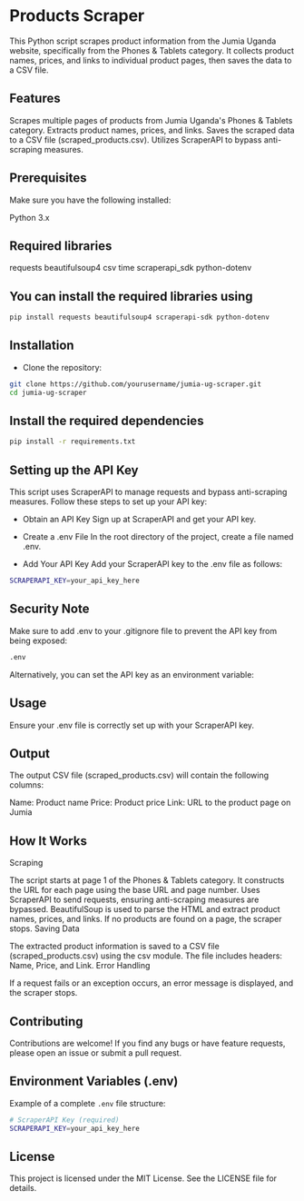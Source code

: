 # Products Scraper

This Python script scrapes product information from the Jumia Uganda website, specifically from the Phones & Tablets category. It collects product names, prices, and links to individual product pages, then saves the data to a CSV file.

## Features

Scrapes multiple pages of products from Jumia Uganda's Phones & Tablets category.
Extracts product names, prices, and links.
Saves the scraped data to a CSV file (scraped_products.csv).
Utilizes ScraperAPI to bypass anti-scraping measures.

## Prerequisites

Make sure you have the following installed:

Python 3.x

## Required libraries

requests
beautifulsoup4
csv
time
scraperapi_sdk
python-dotenv

## You can install the required libraries using

```bash
pip install requests beautifulsoup4 scraperapi-sdk python-dotenv
```

## Installation

- Clone the repository:

```bash
git clone https://github.com/yourusername/jumia-ug-scraper.git
cd jumia-ug-scraper
```

## Install the required dependencies

```bash
pip install -r requirements.txt
```

## Setting up the API Key

This script uses ScraperAPI to manage requests and bypass anti-scraping measures. Follow these steps to set up your API key:

- Obtain an API Key
  Sign up at ScraperAPI and get your API key.

- Create a .env File
  In the root directory of the project, create a file named .env.

- Add Your API Key
  Add your ScraperAPI key to the .env file as follows:

```bash
SCRAPERAPI_KEY=your_api_key_here
```

## Security Note

Make sure to add .env to your .gitignore file to prevent the API key from being exposed:

```txt
.env
```

Alternatively, you can set the API key as an environment variable:

## Usage

Ensure your .env file is correctly set up with your ScraperAPI key.

## Output

The output CSV file (scraped_products.csv) will contain the following columns:

Name: Product name
Price: Product price
Link: URL to the product page on Jumia

## How It Works

Scraping

The script starts at page 1 of the Phones & Tablets category.
It constructs the URL for each page using the base URL and page number.
Uses ScraperAPI to send requests, ensuring anti-scraping measures are bypassed.
BeautifulSoup is used to parse the HTML and extract product names, prices, and links.
If no products are found on a page, the scraper stops.
Saving Data

The extracted product information is saved to a CSV file (scraped_products.csv) using the csv module.
The file includes headers: Name, Price, and Link.
Error Handling

If a request fails or an exception occurs, an error message is displayed, and the scraper stops.

## Contributing

Contributions are welcome! If you find any bugs or have feature requests, please open an issue or submit a pull request.

## Environment Variables (.env)

Example of a complete `.env` file structure:

```bash
# ScraperAPI Key (required)
SCRAPERAPI_KEY=your_api_key_here
```

## License

This project is licensed under the MIT License. See the LICENSE file for details.
